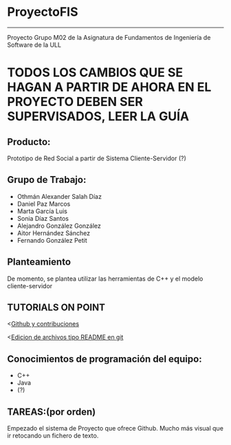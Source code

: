 # ProyectoFIS
---------------
Proyecto Grupo M02 de la Asignatura de Fundamentos de Ingeniería de Software de la ULL
# TODOS LOS CAMBIOS QUE SE HAGAN A PARTIR DE AHORA EN EL PROYECTO DEBEN SER SUPERVISADOS, LEER LA GUÍA

Producto:
---------
Prototipo de Red Social a partir de Sistema Cliente-Servidor (?)

Grupo de Trabajo:
---------------------
  - Othmán Alexander Salah Díaz
  - Daniel Paz Marcos
  - Marta García Luis
  - Sonia Díaz Santos
  - Alejandro González González
  - Aitor Hernández Sánchez
  - Fernando González Petit
  
Planteamiento
----------------------
De momento, se plantea utilizar las herramientas de C++ y el modelo cliente-servidor

TUTORIALS ON POINT
----------------------
<[Github y contribuciones](https://github.com/LuchoCastillo/Conociendo-GitHub/tree/master/tutorial/data)

<[Edicion de archivos tipo README en git](https://github.com/ricval/Documentacion/blob/master/Guias/GitHub/mastering-markdown.md)

Conocimientos de programación del equipo:
-----------------------------------------
  - C++
  - Java
  - (?)
  
TAREAS:(por orden)
--------------------------
Empezado el sistema de Proyecto que ofrece Github. Mucho más visual que ir retocando un fichero de texto.
